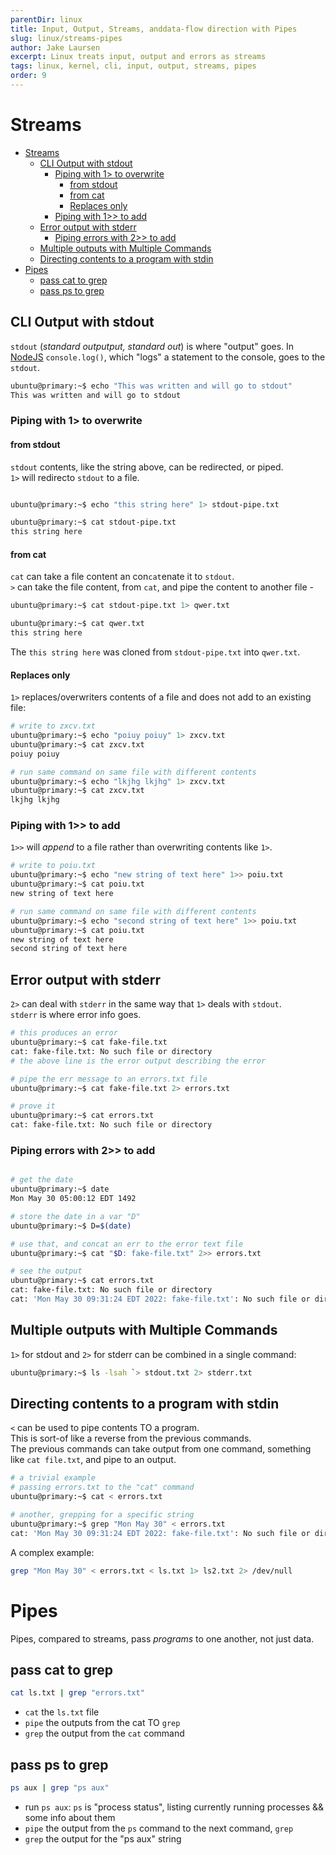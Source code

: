 ```yaml
---
parentDir: linux
title: Input, Output, Streams, anddata-flow direction with Pipes
slug: linux/streams-pipes
author: Jake Laursen
excerpt: Linux treats input, output and errors as streams
tags: linux, kernel, cli, input, output, streams, pipes
order: 9
---
```


# Streams
- [Streams](#streams)
  - [CLI Output with stdout](#cli-output-with-stdout)
    - [Piping with 1> to overwrite](#piping-with-1-to-overwrite)
      - [from stdout](#from-stdout)
      - [from cat](#from-cat)
      - [Replaces only](#replaces-only)
    - [Piping with 1>> to add](#piping-with-1-to-add)
  - [Error output with stderr](#error-output-with-stderr)
    - [Piping errors with 2>> to add](#piping-errors-with-2-to-add)
  - [Multiple outputs with Multiple Commands](#multiple-outputs-with-multiple-commands)
  - [Directing contents to a program with stdin](#directing-contents-to-a-program-with-stdin)
- [Pipes](#pipes)
  - [pass cat to grep](#pass-cat-to-grep)
  - [pass ps to grep](#pass-ps-to-grep)
## CLI Output with stdout
`stdout` (_standard outputput, standard out_) is where "output" goes. In [NodeJS](https://nodejs.org/dist/latest-v16.x/docs/api/) `console.log()`, which "logs" a statement to the console, goes to the `stdout`.  
```bash
ubuntu@primary:~$ echo "This was written and will go to stdout"
This was written and will go to stdout
```

### Piping with 1> to overwrite
#### from stdout
`stdout` contents, like the string above, can be redirected, or piped.  
`1>` will redirecto `stdout` to a file.
```bash

ubuntu@primary:~$ echo "this string here" 1> stdout-pipe.txt

ubuntu@primary:~$ cat stdout-pipe.txt
this string here
```

#### from cat
`cat` can take a file content an con`cat`enate it to `stdout`.  
`>` can take the file content, from `cat`, and pipe the content to another file -  

```bash
ubuntu@primary:~$ cat stdout-pipe.txt 1> qwer.txt

ubuntu@primary:~$ cat qwer.txt
this string here
```
The `this string here` was cloned from `stdout-pipe.txt` into `qwer.txt`.  

#### Replaces only
`1>` replaces/overwriters contents of a file and does not add to an existing file:
```bash
# write to zxcv.txt
ubuntu@primary:~$ echo "poiuy poiuy" 1> zxcv.txt
ubuntu@primary:~$ cat zxcv.txt 
poiuy poiuy

# run same command on same file with different contents
ubuntu@primary:~$ echo "lkjhg lkjhg" 1> zxcv.txt
ubuntu@primary:~$ cat zxcv.txt 
lkjhg lkjhg
```  

### Piping with 1>> to add
`1>>` will _append_ to a file rather than overwriting contents like `1>`.  

```bash
# write to poiu.txt
ubuntu@primary:~$ echo "new string of text here" 1>> poiu.txt
ubuntu@primary:~$ cat poiu.txt 
new string of text here

# run same command on same file with different contents
ubuntu@primary:~$ echo "second string of text here" 1>> poiu.txt
ubuntu@primary:~$ cat poiu.txt 
new string of text here
second string of text here
```

## Error output with stderr
`2>` can deal with `stderr` in the same way that `1>` deals with `stdout`.  
`stderr` is where error info goes.  


```bash
# this produces an error
ubuntu@primary:~$ cat fake-file.txt
cat: fake-file.txt: No such file or directory
# the above line is the error output describing the error

# pipe the err message to an errors.txt file
ubuntu@primary:~$ cat fake-file.txt 2> errors.txt

# prove it
ubuntu@primary:~$ cat errors.txt 
cat: fake-file.txt: No such file or directory
```

### Piping errors with 2>> to add
```bash

# get the date
ubuntu@primary:~$ date
Mon May 30 05:00:12 EDT 1492

# store the date in a var "D"
ubuntu@primary:~$ D=$(date)

# use that, and concat an err to the error text file
ubuntu@primary:~$ cat "$D: fake-file.txt" 2>> errors.txt

# see the output
ubuntu@primary:~$ cat errors.txt 
cat: fake-file.txt: No such file or directory
cat: 'Mon May 30 09:31:24 EDT 2022: fake-file.txt': No such file or directory

```


## Multiple outputs with Multiple Commands
`1>` for stdout and `2>` for stderr can be combined in a single command:  

```bash
ubuntu@primary:~$ ls -lsah `> stdout.txt 2> stderr.txt
```  

## Directing contents to a program with stdin  
`<` can be used to pipe contents TO a program.  
This is sort-of like a reverse from the previous commands.  
The previous commands can take output from one command, something like `cat file.txt`, and pipe to an output.  

```bash
# a trivial example
# passing errors.txt to the "cat" command
ubuntu@primary:~$ cat < errors.txt

# another, grepping for a specific string
ubuntu@primary:~$ grep "Mon May 30" < errors.txt
cat: 'Mon May 30 09:31:24 EDT 2022: fake-file.txt': No such file or directory
```

A complex example:
```bash
grep "Mon May 30" < errors.txt < ls.txt 1> ls2.txt 2> /dev/null
```


# Pipes
Pipes, compared to streams, pass _programs_ to one another, not just data.  

## pass cat to grep
```bash
cat ls.txt | grep "errors.txt"
```
- `cat` the `ls.txt` file
- `pipe` the outputs from the cat TO `grep`
- `grep` the output from the `cat` command


## pass ps to grep
```bash
ps aux | grep "ps aux"
```
- run `ps aux`: `ps` is "process status", listing currently running processes  && some info about them
- `pipe` the output from the `ps` command to the next command, `grep`
- `grep` the output for the "ps aux" string